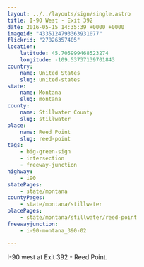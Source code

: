 ```yaml
---
layout: ../../layouts/sign/single.astro
title: I-90 West - Exit 392
date: 2016-05-15 14:35:39 +0000 +0000
imageid: "4335124793363931077"
flickrid: "27826357405"
location:
    latitude: 45.705999468523274
    longitude: -109.53737139701843
country:
    name: United States
    slug: united-states
state:
    name: Montana
    slug: montana
county:
    name: Stillwater County
    slug: stillwater
place:
    name: Reed Point
    slug: reed-point
tags:
    - big-green-sign
    - intersection
    - freeway-junction
highway:
    - i90
statePages:
    - state/montana
countyPages:
    - state/montana/stillwater
placePages:
    - state/montana/stillwater/reed-point
freewayjunction:
    - i-90-montana_390-02

---
```

I-90 west at Exit 392 - Reed Point.